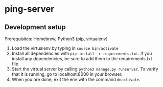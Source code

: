 # ping-server

## Development setup

Prerequisites: Homebrew, Python3 (pip, virtualenv)

1. Load the virtualenv by typing in `source bin/activate`
2. Install all dependencies with `pip install -r requirements.txt`. If you install 
any dependencies, be sure to add them to the requirements.txt file.
3. Start the virtual server by calling `python3 manage.py runserver`. To verify
that it is running, go to localhost:8000 in your browser.
4. When you are done, exit the env with the command `deactivate`.
